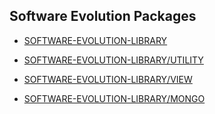 ## Software Evolution Packages

- [SOFTWARE-EVOLUTION-LIBRARY](#reference-software-evolution-library)

- [SOFTWARE-EVOLUTION-LIBRARY/UTILITY](#reference-software-evolution-library-utility)

- [SOFTWARE-EVOLUTION-LIBRARY/VIEW](#reference-software-evolution-library-view)

- [SOFTWARE-EVOLUTION-LIBRARY/MONGO](#reference-software-evolution-library-mongo)
